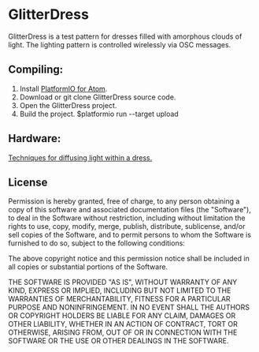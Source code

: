 # GlitterDress

GlitterDress is a test pattern for dresses filled with amorphous clouds of light. The lighting pattern is controlled wirelessly via OSC messages.

## Compiling:

1. Install [PlatformIO for Atom](http://platformio.org/).
2. Download or git clone GlitterDress source code.
3. Open the GlitterDress project.
5. Build the project. $platformio run --target upload


## Hardware:

[Techniques for diffusing light within a dress.](https://reprage.com/post/how-to-make-a-dress-filled-with-clouds-of-light)


## License

Permission is hereby granted, free of charge, to any person obtaining a copy of
this software and associated documentation files (the "Software"), to deal in
the Software without restriction, including without limitation the rights to
use, copy, modify, merge, publish, distribute, sublicense, and/or sell copies of
the Software, and to permit persons to whom the Software is furnished to do so,
subject to the following conditions:

The above copyright notice and this permission notice shall be included in all
copies or substantial portions of the Software.

THE SOFTWARE IS PROVIDED "AS IS", WITHOUT WARRANTY OF ANY KIND, EXPRESS OR
IMPLIED, INCLUDING BUT NOT LIMITED TO THE WARRANTIES OF MERCHANTABILITY, FITNESS
FOR A PARTICULAR PURPOSE AND NONINFRINGEMENT. IN NO EVENT SHALL THE AUTHORS OR
COPYRIGHT HOLDERS BE LIABLE FOR ANY CLAIM, DAMAGES OR OTHER LIABILITY, WHETHER
IN AN ACTION OF CONTRACT, TORT OR OTHERWISE, ARISING FROM, OUT OF OR IN
CONNECTION WITH THE SOFTWARE OR THE USE OR OTHER DEALINGS IN THE SOFTWARE.